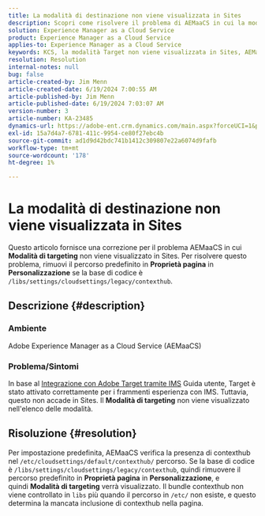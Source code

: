 ```yaml
---
title: La modalità di destinazione non viene visualizzata in Sites
description: Scopri come risolvere il problema di AEMaaCS in cui la modalità Target non viene visualizzata su Sites.
solution: Experience Manager as a Cloud Service
product: Experience Manager as a Cloud Service
applies-to: Experience Manager as a Cloud Service
keywords: KCS, la modalità Target non viene visualizzata in Sites, AEMaaCS, Adobe Experience Manager as a Cloud Service
resolution: Resolution
internal-notes: null
bug: false
article-created-by: Jim Menn
article-created-date: 6/19/2024 7:00:55 AM
article-published-by: Jim Menn
article-published-date: 6/19/2024 7:03:07 AM
version-number: 3
article-number: KA-23485
dynamics-url: https://adobe-ent.crm.dynamics.com/main.aspx?forceUCI=1&pagetype=entityrecord&etn=knowledgearticle&id=7bf868ab-092e-ef11-840a-000d3a5a67ba
exl-id: 15a7d4a7-6781-411c-9954-ce80f27ebc4b
source-git-commit: ad1d9d42bdc741b1412c309807e22a6074d9fafb
workflow-type: tm+mt
source-wordcount: '178'
ht-degree: 1%

---
```


# La modalità di destinazione non viene visualizzata in Sites


Questo articolo fornisce una correzione per il problema AEMaaCS in cui <b>Modalità di targeting</b> non viene visualizzato in Sites. Per risolvere questo problema, rimuovi il percorso predefinito in <b>Proprietà pagina</b> in <b>Personalizzazione</b> se la base di codice è `/libs/settings/cloudsettings/legacy/contexthub`.

## Descrizione {#description}


### Ambiente

Adobe Experience Manager as a Cloud Service (AEMaaCS)

### Problema/Sintomi

In base al [Integrazione con Adobe Target tramite IMS](https://experienceleague.adobe.com/docs/experience-manager-65/content/sites/administering/integration/integration-target-ims.html) Guida utente, Target è stato attivato correttamente per i frammenti esperienza con IMS. Tuttavia, questo non accade in Sites. Il <b>Modalità di targeting</b> non viene visualizzato nell&#39;elenco delle modalità.


## Risoluzione {#resolution}


Per impostazione predefinita, AEMaaCS verifica la presenza di contexthub nel `/etc/cloudsettings/default/contexthub/` percorso. Se la base di codice è `/libs/settings/cloudsettings/legacy/contexthub`, quindi rimuovere il percorso predefinito in <b>Proprietà pagina</b> in <b>Personalizzazione</b>, e quindi <b>Modalità di targeting</b> verrà visualizzato. Il bundle contexthub non viene controllato in `libs` più quando il percorso in `/etc/` non esiste, e questo determina la mancata inclusione di contexthub nella pagina.
